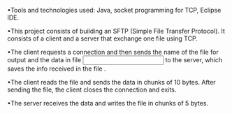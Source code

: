 •Tools and technologies used: 
Java, socket programming for TCP, Eclipse IDE.

•This project consists of building an SFTP (Simple File Transfer Protocol). It consists of a client and a server that exchange one file using TCP. 

•The client requests a connection and then sends the name of the file <output> for output and the data in file <input> to the server, which saves the info received in the file <output>. 

•The client reads the file and sends the data in chunks of 10 bytes. After sending the file, the client closes the connection and exits. 

•The server receives the data and writes the file in chunks of 5 bytes.
